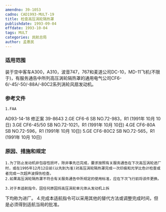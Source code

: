 ```yaml
---
amendno: 39-1053
cadno: CAD1993-MULT-19
title: 检查高压涡轮隔热罩
publishdate: 1993-09-04
effdate: 1993-10-04
tags: MULT
categories: 民航总局
author: 孟惠民
---
```


### 适用范围 
装于空中客车A300，A310，波音747，767和麦道公司DC-10，MD-11飞机(不限于)，有服务通告中所列高压涡轮隔热罩的通用电气公司CF6-6/-45/-50/-88A/-80C2系列涡轮风扇发动机。

<!--more-->
### 参考文件
    1.FAA 
AD93-14-18 修正案 39-8643 
2.GE 
CF6-6 SB NO.72-983，R1 (1991年 10月 10日) 
3.GE 
CF6-45/50 SB NO.72-1021，R1 (1991年 10月 10日) 
4.GE 
CF6-80A SB NO.72-596，R1 (1991年 10月 10日) 
5.GE 
CF6-80C2 SB NO.72-565，R1 (1991年 10月 10日) 

### 原因、措施和规定 
    1.为了防止发动机非包容性损坏，除非事先已完成，要求按照有关服务通告在下次高压涡轮进厂时，或在1995年12月12日前(以先到为准)对高压涡轮隔热罩完成一次印痕和光学比色计检查或者完成一次超声波探伤检查。 
    2.如果高压涡轮隔热罩不符合有关服务通告中所规定的使用标准，应在下次飞行前将该件更换。 

    3.对于本适航指令，因任何原因将高压涡轮单元体从发动机上拆
       
下均称为进厂。 
    4.完成本适航指令可以采用其他的替代方法或调整完成时间，但是必须得到适航当局的批准。
